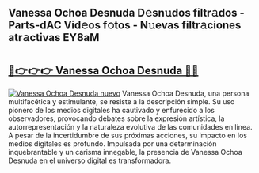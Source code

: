 ## Vanessa Ochoa Desnuda D𝚎sn𝚞dos filtr𝚊dos - Parts-dAC Vid𝚎os f𝚘tos - N𝚞evas filtr𝚊ciones atr𝚊ctivas EY8aM

# <h2><a href="http://mbadplm.tromn.icu/?c=Vanessa+Ochoa+Desnuda">🔗👉👉👉 Vanessa Ochoa Desnuda 🔗🔗</a></h2>

[![Vanessa Ochoa Desnuda nuevo](https://i.imgur.com/pEAQMta.gif)](http://mbadplm.tromn.icu/?c=Vanessa+Ochoa+Desnuda)
Vanessa Ochoa Desnuda, una persona multifacética y estimulante, se resiste a la descripción simple. Su uso pionero de los medios digitales ha cautivado y enfurecido a los observadores, provocando debates sobre la expresión artística, la autorrepresentación y la naturaleza evolutiva de las comunidades en línea. A pesar de la incertidumbre de sus próximas acciones, su impacto en los medios digitales es profundo. Impulsada por una determinación inquebrantable y un carisma innegable, la presencia de Vanessa Ochoa Desnuda en el universo digital es transformadora.
